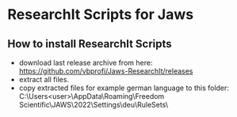 # ResearchIt Scripts for Jaws
## How to install ResearchIt Scripts
* download last release archive from here: https://github.com/vbprofi/Jaws-ResearchIt/releases
* extract all files.
* copy extracted files for example german language to this folder:
C:\Users\<user>\AppData\Roaming\Freedom Scientific\JAWS\2022\Settings\deu\RuleSets\